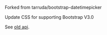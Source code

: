 Forked from tarruda/bootstrap-datetimepicker

Update CSS for supporting Bootstrap V3.0

See [old api](http://tarruda.github.com/bootstrap-datetimepicker/).